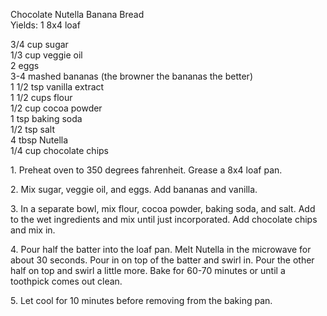 
Chocolate Nutella Banana Bread  
Yields: 1 8x4 loaf    
    
3/4 cup sugar  
1/3 cup veggie oil  
2 eggs  
3-4 mashed bananas (the browner the bananas the better)  
1 1/2 tsp vanilla extract  
1 1/2 cups flour  
1/2 cup cocoa powder  
1 tsp baking soda  
1/2 tsp salt  
4 tbsp Nutella   
1/4 cup chocolate chips  
    
	
1\. Preheat oven to 350 degrees fahrenheit. Grease a 8x4 loaf pan.   
    
2\. Mix sugar, veggie oil, and eggs. Add bananas and vanilla.   
    
3\. In a separate bowl, mix flour, cocoa powder, baking soda, and salt. Add to the wet ingredients and mix until just incorporated. Add chocolate chips and mix in.   
    
4\. Pour half the batter into the loaf pan. Melt Nutella in the microwave for about 30 seconds. Pour in on top of the batter and swirl in. Pour the other half on top and swirl a little more. Bake for 60-70 minutes or until a toothpick comes out clean.   
    
5\. Let cool for 10 minutes before removing from the baking pan.   
    